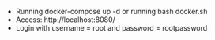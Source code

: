 - Running docker-compose up -d or running bash docker.sh
- Access: http://localhost:8080/
- Login with username = root and password = rootpassword
